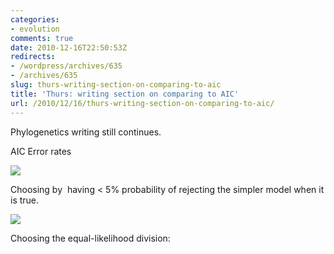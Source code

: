 ```yaml
---
categories:
- evolution
comments: true
date: 2010-12-16T22:50:53Z
redirects:
- /wordpress/archives/635
- /archives/635
slug: thurs-writing-section-on-comparing-to-aic
title: 'Thurs: writing section on comparing to AIC'
url: /2010/12/16/thurs-writing-section-on-comparing-to-aic/
---
```


Phylogenetics writing still continues.

AIC Error rates

![]( http://farm6.staticflickr.com/5285/5268276442_c11b2e35ee_o.png )


Choosing by  having < 5% probability of rejecting the simpler model when it is true.

![]( http://farm6.staticflickr.com/5241/5267683944_357ccec396_o.png )


Choosing the equal-likelihood division:
